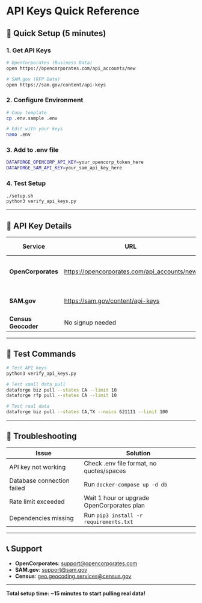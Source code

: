 # API Keys Quick Reference

## 🚀 **Quick Setup (5 minutes)**

### **1. Get API Keys**
```bash
# OpenCorporates (Business Data)
open https://opencorporates.com/api_accounts/new

# SAM.gov (RFP Data)  
open https://sam.gov/content/api-keys
```

### **2. Configure Environment**
```bash
# Copy template
cp .env.sample .env

# Edit with your keys
nano .env
```

### **3. Add to .env file**
```bash
DATAFORGE_OPENCORP_API_KEY=your_opencorp_token_here
DATAFORGE_SAM_API_KEY=your_sam_api_key_here
```

### **4. Test Setup**
```bash
./setup.sh
python3 verify_api_keys.py
```

---

## 🔑 **API Key Details**

| Service | URL | Cost | Rate Limit | Format |
|---------|-----|------|------------|--------|
| **OpenCorporates** | https://opencorporates.com/api_accounts/new | Free: 500/month<br>$15: 5,000/month | ~16/day (free)<br>~166/day (paid) | `abc123def456` |
| **SAM.gov** | https://sam.gov/content/api-keys | Free | No limits | `12345678-1234-1234-1234-123456789012` |
| **Census Geocoder** | No signup needed | Free | No limits | No key required |

---

## 🧪 **Test Commands**

```bash
# Test API keys
python3 verify_api_keys.py

# Test small data pull
dataforge biz pull --states CA --limit 10
dataforge rfp pull --states CA --limit 10

# Test real data
dataforge biz pull --states CA,TX --naics 621111 --limit 100
```

---

## 🚨 **Troubleshooting**

| Issue | Solution |
|-------|----------|
| API key not working | Check .env file format, no quotes/spaces |
| Database connection failed | Run `docker-compose up -d db` |
| Rate limit exceeded | Wait 1 hour or upgrade OpenCorporates plan |
| Dependencies missing | Run `pip3 install -r requirements.txt` |

---

## 📞 **Support**

- **OpenCorporates**: support@opencorporates.com
- **SAM.gov**: support@sam.gov  
- **Census**: geo.geocoding.services@census.gov

---

**Total setup time: ~15 minutes to start pulling real data!**
